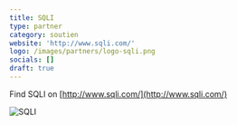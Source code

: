 ```yaml
---
title: SQLI
type: partner
category: soutien
website: 'http://www.sqli.com/'
logo: /images/partners/logo-sqli.png
socials: []
draft: true
---
```


Find SQLI on [http://www.sqli.com/](http://www.sqli.com/)

![SQLI](/images/partners/logo-sqli.png)
